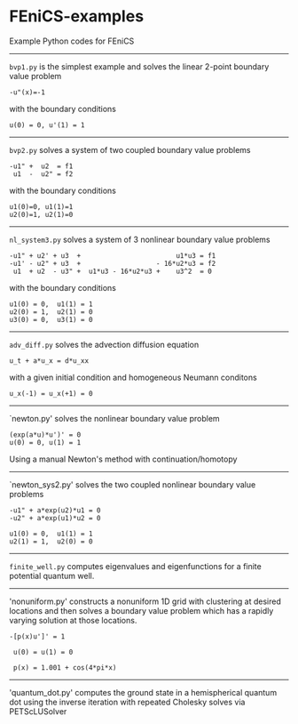 FEniCS-examples
===============

Example Python codes for FEniCS 

---

`bvp1.py` is the simplest example and solves the linear
2-point boundary value problem 

    -u"(x)=-1 

with the boundary conditions

    u(0) = 0, u'(1) = 1

---

`bvp2.py` solves a system of two coupled boundary value problems

    -u1" +  u2  = f1
     u1  -  u2" = f2

with the boundary conditions

    u1(0)=0, u1(1)=1
    u2(0)=1, u2(1)=0

---

`nl_system3.py` solves a system of 3 nonlinear boundary value problems

    -u1" + u2' + u3  +                        u1*u3 = f1
    -u1' - u2" + u3  +                   - 16*u2*u3 = f2
     u1  + u2  - u3" +  u1*u3 - 16*u2*u3 +    u3^2  = 0 

with the boundary conditions 

    u1(0) = 0,  u1(1) = 1
    u2(0) = 1,  u2(1) = 0
    u3(0) = 0,  u3(1) = 0

---

`adv_diff.py` solves the advection diffusion equation

    u_t + a*u_x = d*u_xx

with a given initial condition and homogeneous Neumann conditons

    u_x(-1) = u_x(+1) = 0

---

`newton.py' solves the nonlinear boundary value problem

    (exp(a*u)*u')' = 0
    u(0) = 0, u(1) = 1

Using a manual Newton's method with continuation/homotopy

---

`newton_sys2.py' solves the two coupled nonlinear boundary value problems

    -u1" + a*exp(u2)*u1 = 0
    -u2" + a*exp(u1)*u2 = 0

    u1(0) = 0,  u1(1) = 1
    u2(1) = 1,  u2(0) = 0    

---

`finite_well.py` computes eigenvalues and eigenfunctions for 
a finite potential quantum well. 

---

'nonuniform.py' constructs a nonuniform 1D grid with clustering at 
desired locations and then solves a boundary value problem which has
a rapidly varying solution at those locations. 

    -[p(x)u']' = 1 

     u(0) = u(1) = 0
 
     p(x) = 1.001 + cos(4*pi*x)

---

'quantum_dot.py' computes the ground state in a hemispherical quantum
dot using the inverse iteration with repeated Cholesky solves via PETScLUSolver

    




